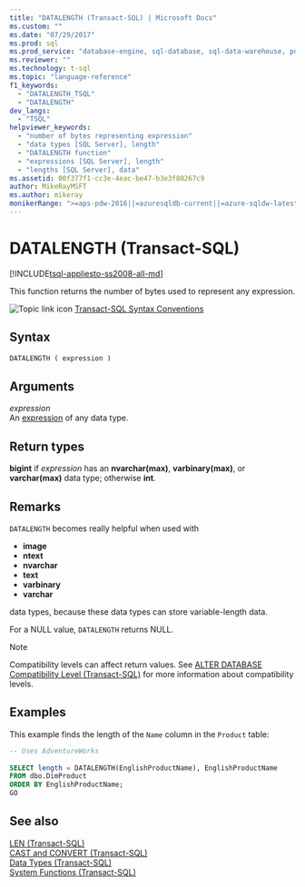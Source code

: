 ```yaml
---
title: "DATALENGTH (Transact-SQL) | Microsoft Docs"
ms.custom: ""
ms.date: "07/29/2017"
ms.prod: sql
ms.prod_service: "database-engine, sql-database, sql-data-warehouse, pdw"
ms.reviewer: ""
ms.technology: t-sql
ms.topic: "language-reference"
f1_keywords: 
  - "DATALENGTH_TSQL"
  - "DATALENGTH"
dev_langs: 
  - "TSQL"
helpviewer_keywords: 
  - "number of bytes representing expression"
  - "data types [SQL Server], length"
  - "DATALENGTH function"
  - "expressions [SQL Server], length"
  - "lengths [SQL Server], data"
ms.assetid: 00f377f1-cc3e-4eac-be47-b3e3f80267c9
author: MikeRayMSFT
ms.author: mikeray
monikerRange: ">=aps-pdw-2016||=azuresqldb-current||=azure-sqldw-latest||>=sql-server-2016||=sqlallproducts-allversions||>=sql-server-linux-2017||=azuresqldb-mi-current"
---
```

# DATALENGTH (Transact-SQL)
[!INCLUDE[tsql-appliesto-ss2008-all-md](../../includes/tsql-appliesto-ss2008-all-md.md)]

This function returns the number of bytes used to represent any expression.
  
![Topic link icon](../../database-engine/configure-windows/media/topic-link.gif "Topic link icon") [Transact-SQL Syntax Conventions](../../t-sql/language-elements/transact-sql-syntax-conventions-transact-sql.md)
  
## Syntax  
  
```sql
DATALENGTH ( expression )   
```  
  
## Arguments  
*expression*  
An [expression](../../t-sql/language-elements/expressions-transact-sql.md) of any data type.
  
## Return types
**bigint** if *expression* has an **nvarchar(max)**, **varbinary(max)**, or **varchar(max)** data type; otherwise **int**.
  
## Remarks  
`DATALENGTH` becomes really helpful when used with

- **image**
- **ntext**
- **nvarchar**
- **text**
- **varbinary**
- **varchar**

data types, because these data types can store variable-length data.
  
For a NULL value, `DATALENGTH` returns NULL.
  
> [!NOTE]  
>  Compatibility levels can affect return values. See [ALTER DATABASE Compatibility Level &#40;Transact-SQL&#41;](../../t-sql/statements/alter-database-transact-sql-compatibility-level.md) for more information about compatibility levels.  
  
## Examples  
This example finds the length of the `Name` column in the `Product` table:
  
```sql
-- Uses AdventureWorks  
  
SELECT length = DATALENGTH(EnglishProductName), EnglishProductName  
FROM dbo.DimProduct  
ORDER BY EnglishProductName;  
GO  
```  
  
## See also
[LEN &#40;Transact-SQL&#41;](../../t-sql/functions/len-transact-sql.md)  
[CAST and CONVERT &#40;Transact-SQL&#41;](../../t-sql/functions/cast-and-convert-transact-sql.md)  
[Data Types &#40;Transact-SQL&#41;](../../t-sql/data-types/data-types-transact-sql.md)  
[System Functions &#40;Transact-SQL&#41;](../../relational-databases/system-functions/system-functions-for-transact-sql.md)
  
  

